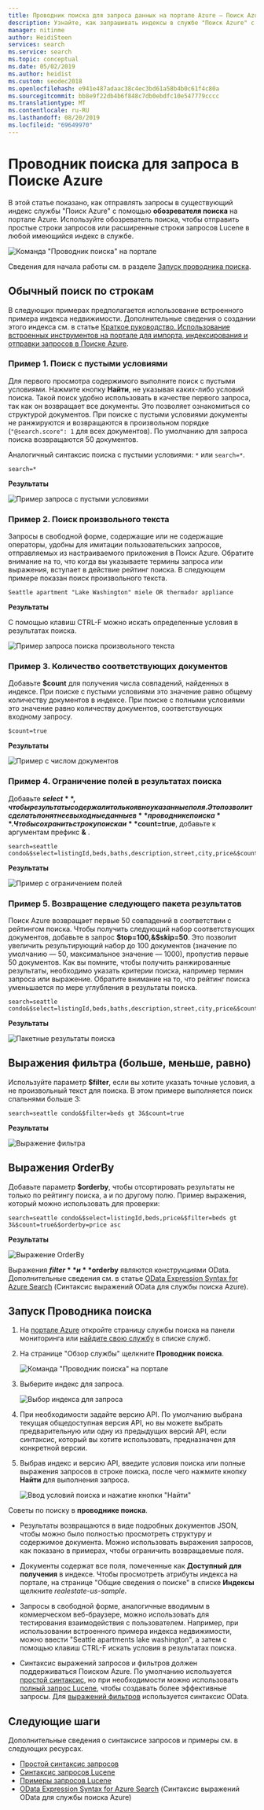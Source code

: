 ```yaml
---
title: Проводник поиска для запроса данных на портале Azure — Поиск Azure
description: Узнайте, как запрашивать индексы в службе "Поиск Azure" с помощью таких средств портала Azure, как обозреватель поиска. Введите условия поиска или полные строки поиска, используя расширенный синтаксис.
manager: nitinme
author: HeidiSteen
services: search
ms.service: search
ms.topic: conceptual
ms.date: 05/02/2019
ms.author: heidist
ms.custom: seodec2018
ms.openlocfilehash: e941e487adaac38c4ec3bd61a58b4b0c61f4c80a
ms.sourcegitcommit: bb8e9f22db4b6f848c7db0ebdfc10e547779cccc
ms.translationtype: MT
ms.contentlocale: ru-RU
ms.lasthandoff: 08/20/2019
ms.locfileid: "69649970"
---
```

# <a name="search-explorer-for-querying-data-in-azure-search"></a>Проводник поиска для запроса в Поиске Azure 

В этой статье показано, как отправлять запросы в существующий индекс службы "Поиск Azure" с помощью **обозревателя поиска** на портале Azure. Используйте обозреватель поиска, чтобы отправить простые строки запросов или расширенные строки запросов Lucene в любой имеющийся индекс в службе. 

   ![Команда "Проводник поиска" на портале](./media/search-explorer/search-explorer-cmd2.png "Команда \"Проводник поиска\" на портале")


Сведения для начала работы см. в разделе [Запуск проводника поиска](#start-search-explorer).

## <a name="basic-search-strings"></a>Обычный поиск по строкам

В следующих примерах предполагается использование встроенного примера индекса недвижимости. Дополнительные сведения о создании этого индекса см. в статье [Краткое руководство. Использование встроенных инструментов на портале для импорта, индексирования и отправки запросов в Поиске Azure](search-get-started-portal.md).

### <a name="example-1---empty-search"></a>Пример 1. Поиск с пустыми условиями

Для первого просмотра содержимого выполните поиск с пустыми условиями. Нажмите кнопку **Найти**, не указывая каких-либо условий поиска. Такой поиск удобно использовать в качестве первого запроса, так как он возвращает все документы. Это позволяет ознакомиться со структурой документов. При поиске с пустыми условиями документы не ранжируются и возвращаются в произвольном порядке (`"@search.score": 1` для всех документов). По умолчанию для запроса поиска возвращаются 50 документов.

Аналогичный синтаксис поиска с пустыми условиями: `*` или `search=*`.

   ```Input
   search=*
   ```

   **Результаты**
   
   ![Пример запроса с пустыми условиями](./media/search-explorer/search-explorer-example-empty.png "Пример поиска с неполными или пустыми условиями")

### <a name="example-2---free-text-search"></a>Пример 2. Поиск произвольного текста

Запросы в свободной форме, содержащие или не содержащие операторы, удобны для имитации пользовательских запросов, отправляемых из настраиваемого приложения в Поиск Azure. Обратите внимание на то, что когда вы указываете термины запроса или выражения, вступает в действие рейтинг поиска. В следующем примере показан поиск произвольного текста.

   ```Input
   Seattle apartment "Lake Washington" miele OR thermador appliance
   ```

   **Результаты**

   С помощью клавиш CTRL-F можно искать определенные условия в результатах поиска.

   ![Пример запроса поиска произвольного текста](./media/search-explorer/search-explorer-example-freetext.png "Пример запроса поиска произвольного текста")

### <a name="example-3---count-of-matching-documents"></a>Пример 3. Количество соответствующих документов 

Добавьте **$count** для получения числа совпадений, найденных в индексе. При поиске с пустыми условиями это значение равно общему количеству документов в индексе. При поиске с полными условиями это значение равно количеству документов, соответствующих входному запросу.

   ```Input1
   $count=true
   ```
   **Результаты**

   ![Пример с числом документов](./media/search-explorer/search-explorer-example-count.png "Количество соответствующих документов в индексе")

### <a name="example-4---restrict-fields-in-search-results"></a>Пример 4. Ограничение полей в результатах поиска

Добавьте **$select**, чтобы результаты содержали только явно указанные поля. Это позволит сделать понятнее выходные данные в **проводнике поиска**. Чтобы сохранить строку поиска и **$count=true**, добавьте к аргументам префикс **&** . 

   ```Input
   search=seattle condo&$select=listingId,beds,baths,description,street,city,price&$count=true
   ```

   **Результаты**

   ![Пример с ограничением полей](./media/search-explorer/search-explorer-example-selectfield.png "Ограничение полей в результатах поиска")

### <a name="example-5---return-next-batch-of-results"></a>Пример 5. Возвращение следующего пакета результатов

Поиск Azure возвращает первые 50 совпадений в соответствии с рейтингом поиска. Чтобы получить следующий набор соответствующих документов, добавьте в запрос **$top=100,&$skip=50**. Это позволит увеличить результирующий набор до 100 документов (значение по умолчанию — 50, максимальное значение — 1000), пропустив первые 50 документов. Как вы помните, чтобы получить ранжированные результаты, необходимо указать критерии поиска, например термин запроса или выражение. Обратите внимание на то, что рейтинг поиска уменьшается по мере углубления в результаты поиска.

   ```Input
   search=seattle condo&$select=listingId,beds,baths,description,street,city,price&$count=true&$top=100&$skip=50
   ```

   **Результаты**

   ![Пакетные результаты поиска](./media/search-explorer/search-explorer-example-topskip.png "Возвращение следующего пакета результатов поиска")

## <a name="filter-expressions-greater-than-less-than-equal-to"></a>Выражения фильтра (больше, меньше, равно)

Используйте параметр **$filter**, если вы хотите указать точные условия, а не произвольный текст для поиска. В этом примере выполняется поиск спальнями больше 3:

   ```Input
   search=seattle condo&$filter=beds gt 3&$count=true
   ```
   
   **Результаты**

   ![Выражение фильтра](./media/search-explorer/search-explorer-example-filter.png "Фильтрация по условию")

## <a name="order-by-expressions"></a>Выражения OrderBy

Добавьте параметр **$orderby**, чтобы отсортировать результаты не только по рейтингу поиска, а и по другому полю. Пример выражения, который можно использовать для проверки:

   ```Input
   search=seattle condo&$select=listingId,beds,price&$filter=beds gt 3&$count=true&$orderby=price asc
   ```
   
   **Результаты**

   ![Выражение OrderBy](./media/search-explorer/search-explorer-example-ordery.png "Изменение порядка сортировки")

Выражения **$filter** и **$orderby** являются конструкциями OData. Дополнительные сведения см. в статье [OData Expression Syntax for Azure Search](https://docs.microsoft.com/rest/api/searchservice/odata-expression-syntax-for-azure-search) (Синтаксис выражений OData для службы поиска Azure).

<a name="start-search-explorer"></a>

## <a name="how-to-start-search-explorer"></a>Запуск Проводника поиска

1. На [портале Azure](https://portal.azure.com) откройте страницу службы поиска на панели мониторинга или [найдите свою службу](https://ms.portal.azure.com/#blade/HubsExtension/BrowseResourceBlade/resourceType/Microsoft.Search%2FsearchServices) в списке служб.

2. На странице "Обзор службы" щелкните **Проводник поиска**.

   ![Команда "Проводник поиска" на портале](./media/search-explorer/search-explorer-cmd2.png "Команда \"Проводник поиска\" на портале")

3. Выберите индекс для запроса.

   ![Выбор индекса для запроса](./media/search-explorer/search-explorer-changeindex-se2.png "Выбор индекса")

4. При необходимости задайте версию API. По умолчанию выбрана текущая общедоступная версия API, но вы можете выбрать предварительную или одну из предыдущих версий API, если синтаксис, который вы хотите использовать, предназначен для конкретной версии.

5. Выбрав индекс и версию API, введите условия поиска или полные выражения запросов в строке поиска, после чего нажмите кнопку **Найти** для выполнения запроса.

   ![Ввод условий поиска и нажатие кнопки "Найти"](./media/search-explorer/search-explorer-query-string-example.png "Ввод условий поиска и нажатие кнопки \"Найти\"")

Советы по поиску в **проводнике поиска**.

+ Результаты возвращаются в виде подробных документов JSON, чтобы можно было полностью просмотреть структуру и содержимое документа. Можно использовать выражения запросов, как показано в примерах, чтобы ограничить возвращаемые поля.

+ Документы содержат все поля, помеченные как **Доступный для получения** в индексе. Чтобы просмотреть атрибуты индекса на портале, на странице "Общие сведения о поиске" в списке **Индексы** щелкните *realestate-us-sample*.

+ Запросы в свободной форме, аналогичные вводимым в коммерческом веб-браузере, можно использовать для тестирования взаимодействия с пользователем. Например, при использовании встроенного примера индекса недвижимости, можно ввести "Seattle apartments lake washington", а затем с помощью клавиш CTRL-F искать условия в результатах поиска. 

+ Синтаксис выражений запросов и фильтров должен поддерживаться Поиском Azure. По умолчанию используется [простой синтаксис](https://docs.microsoft.com/rest/api/searchservice/simple-query-syntax-in-azure-search), но при необходимости можно использовать [полный запрос Lucene](https://docs.microsoft.com/rest/api/searchservice/lucene-query-syntax-in-azure-search), чтобы создавать более эффективные запросы. Для [выражений фильтров](https://docs.microsoft.com/rest/api/searchservice/odata-expression-syntax-for-azure-search) используется синтаксис OData.


## <a name="next-steps"></a>Следующие шаги

Дополнительные сведения о синтаксисе запросов и примеры см. в следующих ресурсах.

 + [Простой синтаксис запросов](https://docs.microsoft.com/rest/api/searchservice/simple-query-syntax-in-azure-search) 
 + [Синтаксис запросов Lucene](https://docs.microsoft.com/rest/api/searchservice/lucene-query-syntax-in-azure-search) 
 + [Примеры запросов Lucene](search-query-lucene-examples.md) 
 + [OData Expression Syntax for Azure Search](https://docs.microsoft.com/rest/api/searchservice/odata-expression-syntax-for-azure-search) (Синтаксис выражений OData для службы поиска Azure) 
